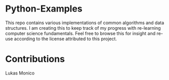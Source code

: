 # Python-Examples
This repo contains various implementations of common algorithms and data structures.
I am creating this to keep track of my progress with re-learning computer science
fundamentals. Feel free to browse this for insight and re-use according to the license
attributed to this project.

# Contributions
Lukas Monico